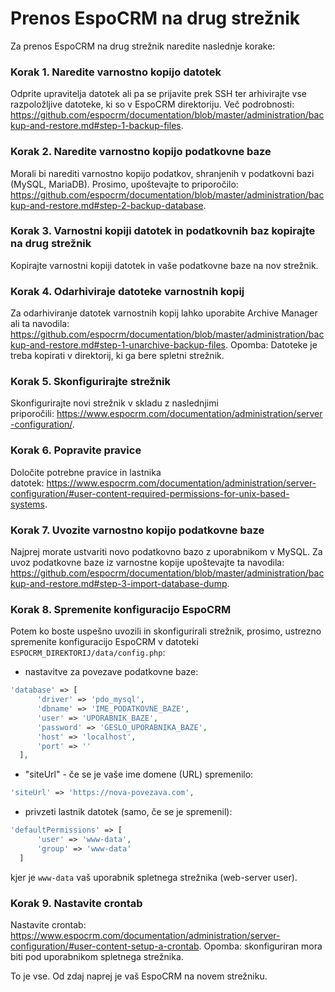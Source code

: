 # Prenos EspoCRM na drug strežnik

Za prenos EspoCRM na drug strežnik naredite naslednje korake:

### Korak 1. Naredite varnostno kopijo datotek

Odprite upravitelja datotek ali pa se prijavite prek SSH ter arhivirajte vse razpoložljive datoteke, ki so v EspoCRM direktoriju. Več podrobnosti:
https://github.com/espocrm/documentation/blob/master/administration/backup-and-restore.md#step-1-backup-files.

### Korak 2. Naredite varnostno kopijo podatkovne baze

Morali bi narediti varnostno kopijo podatkov, shranjenih v podatkovni bazi (MySQL, MariaDB). Prosimo, upoštevajte to priporočilo:
https://github.com/espocrm/documentation/blob/master/administration/backup-and-restore.md#step-2-backup-database.

### Korak 3. Varnostni kopiji datotek in podatkovnih baz kopirajte na drug strežnik

Kopirajte varnostni kopiji datotek in vaše podatkovne baze na nov strežnik.

### Korak 4. Odarhiviraje datoteke varnostnih kopij

Za odarhiviranje datotek varnostnih kopij lahko uporabite Archive Manager ali ta navodila:
https://github.com/espocrm/documentation/blob/master/administration/backup-and-restore.md#step-1-unarchive-backup-files.
Opomba: Datoteke je treba kopirati v direktorij, ki ga bere spletni strežnik.

### Korak 5. Skonfigurirajte strežnik

Skonfigurirajte novi strežnik v skladu z naslednjimi priporočili: https://www.espocrm.com/documentation/administration/server-configuration/.

### Korak 6. Popravite pravice

Določite potrebne pravice in lastnika datotek: https://www.espocrm.com/documentation/administration/server-configuration/#user-content-required-permissions-for-unix-based-systems.

### Korak 7. Uvozite varnostno kopijo podatkovne baze

Najprej morate ustvariti novo podatkovno bazo z uporabnikom v MySQL. Za uvoz podatkovne baze iz varnostne kopije upoštevajte ta navodila:
https://github.com/espocrm/documentation/blob/master/administration/backup-and-restore.md#step-3-import-database-dump.

### Korak 8. Spremenite konfiguracijo EspoCRM

Potem ko boste uspešno uvozili in skonfigurirali strežnik, prosimo, ustrezno spremenite konfiguracijo EspoCRM v datoteki `ESPOCRM_DIREKTORIJ/data/config.php`:

 * nastavitve za povezave podatkovne baze:

  ```php
  'database' => [
        'driver' => 'pdo_mysql',
        'dbname' => 'IME_PODATKOVNE_BAZE',
        'user' => 'UPORABNIK_BAZE',
        'password' => 'GESLO_UPORABNIKA_BAZE',
        'host' => 'localhost',
        'port' => ''
    ],
  ```

   * "siteUrl" - če se je vaše ime domene (URL) spremenilo:

  ```php
  'siteUrl' => 'https://nova-povezava.com',
  ```

  * privzeti lastnik datotek (samo, če se je spremenil):

  ```php
  'defaultPermissions' => [
        'user' => 'www-data',
        'group' => 'www-data'
    ]
  ```

  kjer je `www-data` vaš uporabnik spletnega strežnika (web-server user).

### Korak 9. Nastavite crontab

Nastavite crontab: https://www.espocrm.com/documentation/administration/server-configuration/#user-content-setup-a-crontab.
Opomba: skonfiguriran mora biti pod uporabnikom spletnega strežnika.

To je vse. Od zdaj naprej je vaš EspoCRM na novem strežniku.
